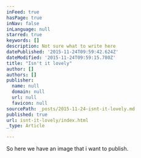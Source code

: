 ```yaml
---
inFeed: true
hasPage: true
inNav: false
inLanguage: null
starred: true
keywords: []
description: Not sure what to write here
datePublished: '2015-11-24T09:59:42.624Z'
dateModified: '2015-11-24T09:59:15.780Z'
title: "Isn't it lovely"
author: []
authors: []
publisher:
  name: null
  domain: null
  url: null
  favicon: null
sourcePath: _posts/2015-11-24-isnt-it-lovely.md
published: true
url: isnt-it-lovely/index.html
_type: Article

---
```

So here we have an image that i want to publish.